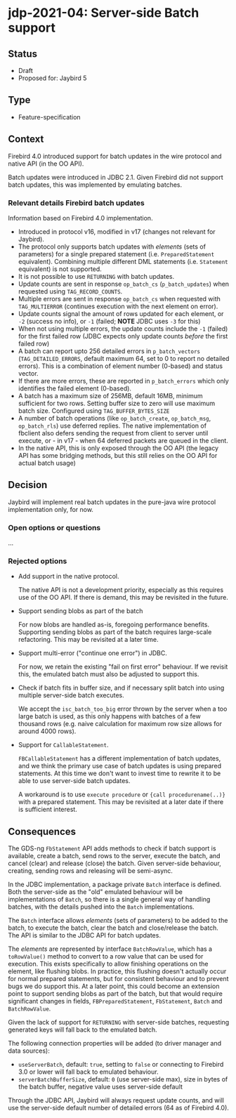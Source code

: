 # jdp-2021-04: Server-side Batch support

## Status

- Draft
- Proposed for: Jaybird 5

## Type

- Feature-specification

## Context

Firebird 4.0 introduced support for batch updates in the wire protocol and
native API (in the OO API).

Batch updates were introduced in JDBC 2.1. Given Firebird did not support batch
updates, this was implemented by emulating batches.

### Relevant details Firebird batch updates

Information based on Firebird 4.0 implementation.

- Introduced in protocol v16, modified in v17 (changes not relevant for Jaybird).
- The protocol only supports batch updates with _elements_ (sets of parameters)
  for a single prepared statement (i.e. `PreparedStatement` equivalent). 
  Combining multiple different DML statements (i.e. `Statement` equivalent) is
  not supported.
- It is not possible to use `RETURNING` with batch updates.
- Update counts are sent in response `op_batch_cs` (`p_batch_updates`) when 
  requested using `TAG_RECORD_COUNTS`.
- Multiple errors are sent in response `op_batch_cs` when requested with 
  `TAG_MULTIERROR` (continues execution with the next element on error).
- Update counts signal the amount of rows updated for each element, or 
  `-2` (success no info), or `-1` (failed; **NOTE** JDBC uses `-3` for this)
- When not using multiple errors, the update counts include the `-1` (failed)
  for the first failed row (JDBC expects only update counts *before* the first 
  failed row)
- A batch can report upto 256 detailed errors in `p_batch_vectors` 
  (`TAG_DETAILED_ERRORS`, default maximum 64, set to 0 to report no detailed 
  errors). This is a combination of element number (0-based) and status vector.
- If there are more errors, these are reported in `p_batch_errors` which only
  identifies the failed element (0-based).
- A batch has a maximum size of 256MB, default 16MB, minimum sufficient for two
  rows. Setting buffer size to zero will use maximum batch size. Configured
  using `TAG_BUFFER_BYTES_SIZE`
- A number of batch operations (like `op_batch_create`, `op_batch_msg`, `op_batch_rls`)
  use deferred replies. The native implementation of fbclient also defers
  sending the request from client to server until execute, or - in v17 - when
  64 deferred packets are queued in the client.
- In the native API, this is only exposed through the OO API (the legacy API has 
  some bridging methods, but this still relies on the OO API for actual batch 
  usage)

## Decision

Jaybird will implement real batch updates in the pure-java wire protocol
implementation only, for now.

### Open options or questions

...

### Rejected options

- Add support in the native protocol.

  The native API is not a development priority, especially as this requires use
  of the OO API. If there is demand, this may be revisited in the future.
- Support sending blobs as part of the batch

  For now blobs are handled as-is, foregoing performance benefits. Supporting
  sending blobs as part of the batch requires large-scale refactoring. This may
  be revisited at a later time.
- Support multi-error ("continue one error") in JDBC.

  For now, we retain the existing "fail on first error" behaviour. If we revisit
  this, the emulated batch must also be adjusted to support this.
- Check if batch fits in buffer size, and if necessary split batch into using
  multiple server-side batch executes.

  We accept the `isc_batch_too_big` error thrown by the server when a too large 
  batch is used, as this only happens with batches of a few thousand rows (e.g.
  naive calculation for maximum row size allows for around 4000 rows).
- Support for `CallableStatement`.

  `FBCallableStatement` has a different implementation of batch updates, and we
  think the primary use case of batch updates is using prepared statements. At 
  this time we don't want to invest time to rewrite it to be able to use
  server-side batch updates.

  A workaround is to use `execute procedure` or `{call procedurename(..)}` with
  a prepared statement. This may be revisited at a later date if there is
  sufficient interest.

## Consequences

The GDS-ng `FbStatement` API adds methods to check if batch support is available,
create a batch, send rows to the server, execute the batch, and cancel (clear)
and release (close) the batch. Given server-side behaviour, creating, sending
rows and releasing will be semi-async.

In the JDBC implementation, a package private `Batch` interface is defined. 
Both the server-side as the "old" emulated behaviour will be implementations of
`Batch`, so there is a single general way of handling batches, with the details 
pushed into the `Batch` implementations.

The `Batch` interface allows _elements_ (sets of parameters) to be added to 
the batch, to execute the batch, clear the batch and close/release the batch.
The API is similar to the JDBC API for batch updates.

The _elements_ are represented by interface `BatchRowValue`, which has 
a `toRowValue()` method to convert to a row value that can be used for execution.
This exists specifically to allow finishing operations on the element, like 
flushing blobs. In practice, this flushing doesn't actually occur for normal 
prepared statements, but for consistent behaviour and to prevent bugs we do 
support this. At a later point, this could become an extension point to support
sending blobs as part of the batch, but that would require significant changes
in fields, `FBPreparedStatement`, `FbStatement`, `Batch` and `BatchRowValue`.

Given the lack of support for `RETURNING` with server-side batches, requesting
generated keys will fall back to the emulated batch.

The following connection properties will be added (to driver manager and data 
sources):

- `useServerBatch`, default: `true`, setting to `false` or connecting to 
  Firebird 3.0 or lower will fall back to emulated behaviour.
- `serverBatchBufferSize`, default: `0` (use server-side max), size in bytes of
  the batch buffer, negative value uses server-side default

Through the JDBC API, Jaybird will always request update counts, and will use
the server-side default number of detailed errors (64 as of Firebird 4.0).
